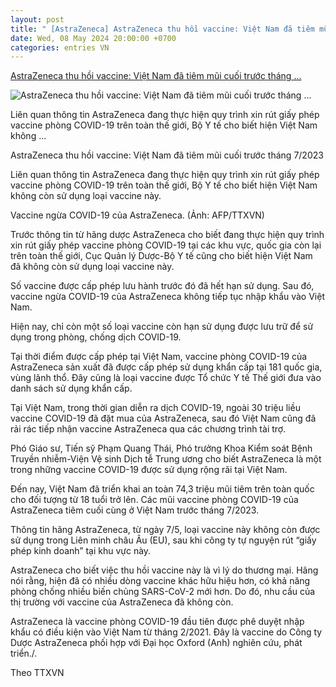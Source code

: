 ```yaml
---
layout: post
title: " [AstraZeneca] AstraZeneca thu hồi vaccine: Việt Nam đã tiêm mũi cuối trước tháng ..."
date: Wed, 08 May 2024 20:00:00 +0700
categories: entries VN
---
```

[AstraZeneca thu hồi vaccine: Việt Nam đã tiêm mũi cuối trước tháng ...](https://baothanhhoa.vn/astrazeneca-thu-hoi-vaccine-viet-nam-da-tiem-mui-cuoi-truoc-thang-7-2023-213644.htm)

![AstraZeneca thu hồi vaccine: Việt Nam đã tiêm mũi cuối trước tháng ...](https://baothanhhoa.vn/thumbnail/news/astrazeneca-thu-hoi-vaccine-viet-nam-da-tiem-mui-cuoi-truoc-thang-7-2023-di2419d177d3150107t5029l1.jpg)

Liên quan thông tin AstraZeneca đang thực hiện quy trình xin rút giấy phép vaccine phòng COVID-19 trên toàn thế giới, Bộ Y tế cho biết hiện Việt Nam không ...

AstraZeneca thu hồi vaccine: Việt Nam đã tiêm mũi cuối trước tháng 7/2023

Liên quan thông tin AstraZeneca đang thực hiện quy trình xin rút giấy phép vaccine phòng COVID-19 trên toàn thế giới, Bộ Y tế cho biết hiện Việt Nam không còn sử dụng loại vaccine này.

Vaccine ngừa COVID-19 của AstraZeneca. (Ảnh: AFP/TTXVN)

Trước thông tin từ hãng dược AstraZeneca cho biết đang thực hiện quy trình xin rút giấy phép vaccine phòng COVID-19 tại các khu vực, quốc gia còn lại trên toàn thế giới, Cục Quản lý Dược-Bộ Y tế cũng cho biết hiện Việt Nam đã không còn sử dụng loại vaccine này.

Số vaccine được cấp phép lưu hành trước đó đã hết hạn sử dụng. Sau đó, vaccine ngừa COVID-19 của AstraZeneca không tiếp tục nhập khẩu vào Việt Nam.

Hiện nay, chỉ còn một số loại vaccine còn hạn sử dụng được lưu trữ để sử dụng trong phòng, chống dịch COVID-19.

Tại thời điểm được cấp phép tại Việt Nam, vaccine phòng COVID-19 của AstraZeneca sản xuất đã được cấp phép sử dụng khẩn cấp tại 181 quốc gia, vùng lãnh thổ. Đây cũng là loại vaccine được Tổ chức Y tế Thế giới đưa vào danh sách sử dụng khẩn cấp.

Tại Việt Nam, trong thời gian diễn ra dịch COVID-19, ngoài 30 triệu liều vaccine COVID-19 đã đặt mua của AstraZeneca, sau đó Việt Nam cũng đã rải rác tiếp nhận vaccine AstraZeneca qua các chương trình tài trợ.

Phó Giáo sư, Tiến sỹ Phạm Quang Thái, Phó trưởng Khoa Kiểm soát Bệnh Truyền nhiễm-Viện Vệ sinh Dịch tễ Trung ương cho biết AstraZeneca là một trong những vaccine COVID-19 được sử dụng rộng rãi tại Việt Nam.

Đến nay, Việt Nam đã triển khai an toàn 74,3 triệu mũi tiêm trên toàn quốc cho đối tượng từ 18 tuổi trở lên. Các mũi vaccine phòng COVID-19 của AstraZeneca tiêm cuối cùng ở Việt Nam trước tháng 7/2023.

Thông tin hãng AstraZeneca, từ ngày 7/5, loại vaccine này không còn được sử dụng trong Liên minh châu Âu (EU), sau khi công ty tự nguyện rút “giấy phép kinh doanh” tại khu vực này.

AstraZeneca cho biết việc thu hồi vaccine này là vì lý do thương mại. Hãng nói rằng, hiện đã có nhiều dòng vaccine khác hữu hiệu hơn, có khả năng phòng chống nhiều biến chủng SARS-CoV-2 mới hơn. Do đó, nhu cầu của thị trường với vaccine của AstraZeneca đã không còn.

AstraZeneca là vaccine phòng COVID-19 đầu tiên được phê duyệt nhập khẩu có điều kiện vào Việt Nam từ tháng 2/2021. Đây là vaccine do Công ty Dược AstraZeneca phối hợp với Đại học Oxford (Anh) nghiên cứu, phát triển./.

Theo TTXVN

